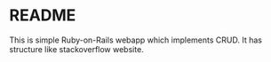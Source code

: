 # README

This is simple Ruby-on-Rails webapp which implements CRUD. It has structure like stackoverflow website.
